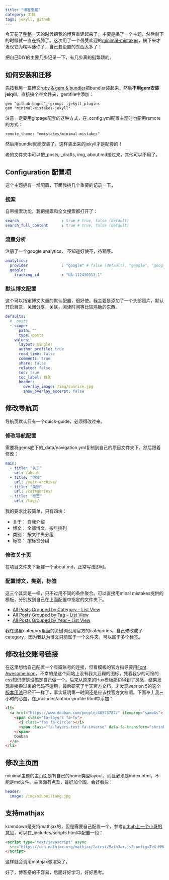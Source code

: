 ```yaml
---
title: "博客重建"
category: 工具
tags: jekyll, github
---
```


今天花了整整一天的时候把我的博客重建起来了，主要是换了一个主题，然后剩下的时候就一直在折腾了。这次用了一个很受欢迎的[minimal-mistakes](https://github.com/mmistakes/minimal-mistakes)，搞下来才发现它为啥叫迷你了，自己要设置的东西太多了！

把自己DIY的主要几步记录一下，有几步真的挺繁琐的。

## 如何安装和迁移

先按我另一篇博文[ruby & gem & bundler](/笔记/ruby-gem-bundler/)把bundler装起来，然后**不用gem安装jekyll**，直接搞个空文件夹，gemfile中添加：

```
gem "github-pages", group: :jekyll_plugins
gem "minimal-mistakes-jekyll"
```

注意一定要用gitpage配套的这种方式，在_config.yml配置主题时也要用remote的方式：

`remote_theme: "mmistakes/minimal-mistakes"`

然后用bundle就能安装了，这样装出来的jekyll才是配套的！

老的文件夹中可以把_posts, _drafts, img, about.md搬过来，其他可以不用了。

## Configuration 配置项

这个主题拥有一堆配置，下面我挑几个重要的记录一下。

### 搜索

自带搜索功能，我把搜索和全文搜索都打开了：

~~~ yaml
search                   : true # true, false (default)
search_full_content      : true # true, false (default)
~~~

### 流量分析

注册了一个google analytics， 不知道好使不，待观察。

~~~ yaml
analytics:
  provider               : "google" # false (default), "google", "google-universal", "custom"
  google:
    tracking_id          : "UA-112430313-1"
~~~

### 默认博文配置

这个可以指定博文大量的默认配置，很好使。我主要是添加了一个头部照片，默认开启目录，关闭分享，关联，阅读时间等比较鸡肋的东西。

~~~ yml
defaults:
  # _posts
  - scope:
      path: ""
      type: posts
    values:
      layout: single
      author_profile: true
      read_time: false
      comments: true
      share: false
      related: false
      toc: true
      toc_label: 目录
      header:
        overlay_image: /img/sunrise.jpg
        show_overlay_excerpt: false
~~~

## 修改导航页

导航页默认只有一个quick-guide，必须得改过来。

### 修改导航配置

需要将gems底下的_data/navigation.yml复制到自己的项目文件夹下，然后跟着修改：

~~~ yaml
main:
  - title: "关于"
    url: /about
  - title: "博文"
    url: /year-archive/
  - title: "类别"
    url: /categories/
  - title: "标签"
    url: /tags/
~~~

我的要求比较简单，只有四块：

* 关于： 自我介绍
* 博文： 全部博文，按年排列
* 类别： 按文件夹分组
* 标签： 按标签分组

### 修改关于页

在项目文件夹下新建一个about.md，正常写法即可。

### 配置博文，类别，标签

这三个其实是一样，只不过用不同的条件聚合。可以直接用minal mistakes提供的模板，分别放到自己在上面配置中指定的文件夹下。

* [All Posts Grouped by Category – List View](https://github.com/mmistakes/minimal-mistakes/blob/master/docs/_pages/category-archive.html)
* [All Posts Grouped by Tag – List View](https://github.com/mmistakes/minimal-mistakes/blob/master/docs/_pages/tag-archive.html)
* [All Posts Grouped by Year – List View](https://github.com/mmistakes/minimal-mistakes/blob/master/docs/_pages/year-archive.html)

我在这里category里面的关键词没用官方的categories，自己修改成了category，因为我认为博文只能属于一个文件夹，可以属于多个标签。

## 修改社交账号链接

在这里想给自己配置一个豆瓣账号的连接，但看模板的官方指导要用[Font Awesome icon](https://fontawesome.com/icons?d=gallery)，不幸的是这个网站上没有我大豆瓣的图标，凭着我少的可怜的css知识愣是没搞定自己做一个。后来从原来的Hux模板那边得到了灵感，结果发现直接搬过来的代码不适用，最后研究了半天官方文档，才发现version 5的这个[版本用法](https://fontawesome.com/how-to-use/svg-with-js#layering)已经不一样了，事实证明第一时间还是应该找官方文档啊。下面奉上我三小时的心血，在_includes/author-profile.html中添加：

~~~ html
<li>
  <a href="https://www.douban.com/people/48573787/" itemprop="sameAs">
    <span class="fa-layers fa-fw">
      <i class="fas fa-circle"></i>
      <span class="fa-layers-text fa-inverse" data-fa-transform="shrink-4">豆</span>
    </span>
    Douban
  </a>
</li>
~~~

## 修改主页面

minimal主题的主页面是有自己的home类型layout，而且必须是index.html，不能是md文件。主页面有点丑，最好加个图，会好看些：

~~~ yaml
header:
  image: /img/niubeiliang.jpg
~~~

## 支持mathjax

kramdown是支持mathjax的，但是需要自己配置一个，参考[github上一个小哥的意见](https://github.com/mmistakes/minimal-mistakes/issues/735)，可以在_includes/scripts.html中配置一段：

``` html
<script type="text/javascript" async
  src="https://cdn.mathjax.org/mathjax/latest/MathJax.js?config=TeX-MML-AM_CHTML">
</script>
```

这样就会调用mathjax做渲染了。


好了，博客搭的不容易，后面好好学习，好好思考。
